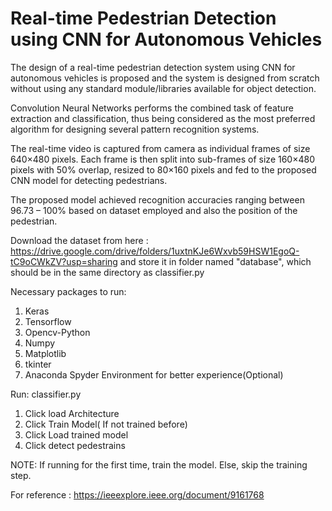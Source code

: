 # Real-time Pedestrian Detection using CNN for Autonomous Vehicles

The design of a real-time pedestrian detection system using CNN for autonomous vehicles is proposed and the system is designed from scratch without using any standard module/libraries available for object detection.

Convolution Neural Networks performs the combined task of feature extraction and classification, thus being considered as the most preferred algorithm for designing several pattern recognition systems.

The real-time video is captured from camera as individual frames of size 640×480 pixels. Each frame is then split into sub-frames of size 160×480 pixels with 50% overlap, resized to 80×160 pixels and fed to the proposed CNN model for detecting pedestrians.

The proposed model achieved recognition accuracies ranging between 96.73 – 100% based on dataset employed and also the position of the pedestrian.

Download the dataset from here : https://drive.google.com/drive/folders/1uxtnKJe6Wxvb59HSW1EgoQ-tC9oCWkZV?usp=sharing and store it in folder named "database", which should be in the same directory as classifier.py

Necessary packages to run:
1. Keras
2. Tensorflow
3. Opencv-Python
4. Numpy
5. Matplotlib
6. tkinter
7. Anaconda Spyder Environment for better experience(Optional)

Run: classifier.py
1. Click load Architecture
2. Click Train Model( If not trained before)
3. Click Load trained model
4. Click detect pedestrains 

NOTE: If running for the first time, train the model. Else, skip the training step.

For reference : https://ieeexplore.ieee.org/document/9161768

